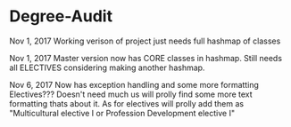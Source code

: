 # Degree-Audit

Nov 1, 2017
Working verison of project just needs full hashmap of classes

Nov 1, 2017
Master version now has CORE classes in hashmap. 
Still needs all ELECTIVES considering making another hashmap.

Nov 6, 2017
Now has exception handling and some more formatting
Electives??? Doesn't need much us will prolly find some more text formatting thats about it.
As for electives will prolly add them as "Multicultural elective I or Profession Development elective I"